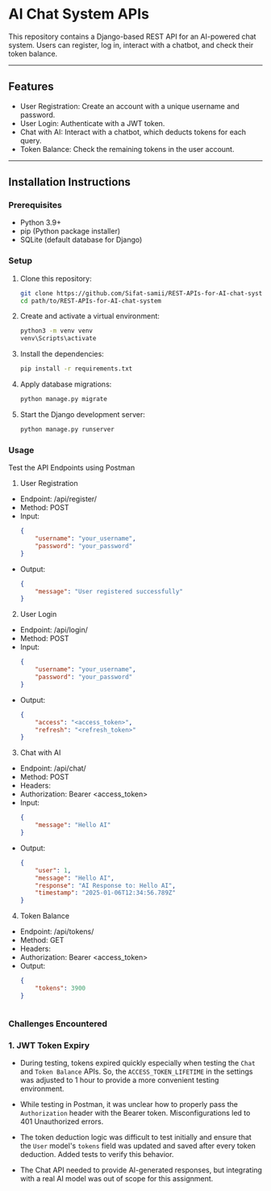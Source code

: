 # AI Chat System APIs

This repository contains a Django-based REST API for an AI-powered chat system. Users can register, log in, interact with a chatbot, and check their token balance. 

---

## **Features**

- User Registration: Create an account with a unique username and password.  
- User Login: Authenticate with a JWT token.  
- Chat with AI: Interact with a chatbot, which deducts tokens for each query.  
- Token Balance: Check the remaining tokens in the user account.  

---

## **Installation Instructions**

### **Prerequisites**
- Python 3.9+
- pip (Python package installer)
- SQLite (default database for Django)

### **Setup**

1. Clone this repository:
   ```bash
   git clone https://github.com/Sifat-samii/REST-APIs-for-AI-chat-system.git
   cd path/to/REST-APIs-for-AI-chat-system
2. Create and activate a virtual environment:
   ```bash
   python3 -m venv venv
   venv\Scripts\activate
3. Install the dependencies:
   ```bash
   pip install -r requirements.txt
4. Apply database migrations:
   ```bash
   python manage.py migrate
5. Start the Django development server:
   ```bash
   python manage.py runserver


### **Usage**
Test the API Endpoints using Postman

1. User Registration
- Endpoint: /api/register/
- Method: POST
- Input:
   ```json
   {
       "username": "your_username",
       "password": "your_password"
   }
- Output:
   ```json
   {
       "message": "User registered successfully"
   }

2. User Login
- Endpoint: /api/login/
- Method: POST
- Input:
   ```json
   {
       "username": "your_username",
       "password": "your_password"
   }
- Output:
   ```json
   {
       "access": "<access_token>",
       "refresh": "<refresh_token>"
   }

3. Chat with AI
- Endpoint: /api/chat/
- Method: POST
- Headers:
- Authorization: Bearer <access_token>
- Input:
   ```json
   {
       "message": "Hello AI"
   }
- Output:
   ```json
   {
       "user": 1,
       "message": "Hello AI",
       "response": "AI Response to: Hello AI",
       "timestamp": "2025-01-06T12:34:56.789Z"
   }

4. Token Balance
- Endpoint: /api/tokens/
- Method: GET
- Headers:
- Authorization: Bearer <access_token>
- Output:
   ```json
   {
       "tokens": 3900
   }



### **Challenges Encountered**

### 1. **JWT Token Expiry**
- During testing, tokens expired quickly especially when testing the `Chat` and `Token Balance` APIs. So, the `ACCESS_TOKEN_LIFETIME` in the settings was adjusted to 1 hour to provide a more convenient testing environment.
- While testing in Postman, it was unclear how to properly pass the `Authorization` header with the Bearer token. Misconfigurations led to 401 Unauthorized errors.

- The token deduction logic was difficult to test initially and ensure that the `User` model's `tokens` field was updated and saved after every token deduction. Added tests to verify this behavior.
 
- The Chat API needed to provide AI-generated responses, but integrating with a real AI model was out of scope for this assignment.
